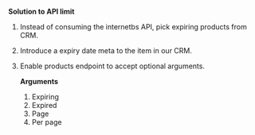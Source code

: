 __Solution to API limit__

1. Instead of consuming the internetbs API, pick expiring products from CRM.
2. Introduce a expiry date meta to the item in our CRM.
3. Enable products endpoint to accept optional arguments.

    __Arguments__
    1. Expiring
    2. Expired
    3. Page
    4. Per page